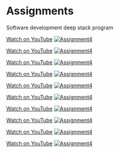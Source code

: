 # Assignments
Software development deep stack program

[Watch on YouTube](https://youtu.be/mUIZDksE6-U)
[![Assignment4](https://img.youtube.com/vi/YOURYOUTUBEVIDEOID/0.jpg)](https://www.youtube.com/watch?v=mUIZDksE6-U)

[Watch on YouTube](https://youtu.be/bET6uKkY7fg)
[![Assignment4](https://img.youtube.com/vi/YOURYOUTUBEVIDEOID/0.jpg)](https://www.youtube.com/watch?v=bET6uKkY7fg)

[Watch on YouTube](https://youtu.be/xz4XkfqiaF8)
[![Assignment4](https://img.youtube.com/vi/YOURYOUTUBEVIDEOID/0.jpg)](https://www.youtube.com/watch?v=xz4XkfqiaF8)

[Watch on YouTube](https://youtu.be/LEDyhRdBTOw)
[![Assignment4](https://img.youtube.com/vi/YOURYOUTUBEVIDEOID/0.jpg)](https://www.youtube.com/watch?v=LEDyhRdBTOw)

[Watch on YouTube](https://youtu.be/62V4aa8Q7Uw)
[![Assignment4](https://img.youtube.com/vi/YOURYOUTUBEVIDEOID/0.jpg)](https://www.youtube.com/watch?v=62V4aa8Q7Uw)

[Watch on YouTube](https://youtu.be/XH_gRyZ0d0U)
[![Assignment4](https://img.youtube.com/vi/YOURYOUTUBEVIDEOID/0.jpg)](https://www.youtube.com/watch?v=XH_gRyZ0d0U)

[Watch on YouTube](https://youtu.be/BT0doS_nsBA)
[![Assignment4](https://img.youtube.com/vi/YOURYOUTUBEVIDEOID/0.jpg)](https://www.youtube.com/watch?v=BT0doS_nsBA)

[Watch on YouTube](https://youtu.be/VZLnMdnRj4E)
[![Assignment4](https://img.youtube.com/vi/YOURYOUTUBEVIDEOID/0.jpg)](https://www.youtube.com/watch?v=VZLnMdnRj4E)

[Watch on YouTube](https://youtu.be/RwQFag2qivM)
[![Assignment4](https://img.youtube.com/vi/YOURYOUTUBEVIDEOID/0.jpg)](https://www.youtube.com/watch?v=RwQFag2qivM)

[Watch on YouTube](https://youtu.be/iIlGHuoS_Jo)
[![Assignment4](https://img.youtube.com/vi/YOURYOUTUBEVIDEOID/0.jpg)](https://www.youtube.com/watch?v=iIlGHuoS_Jo)

